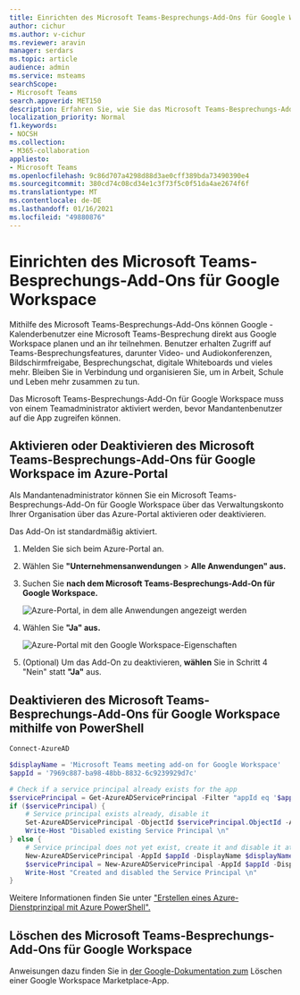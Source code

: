 ```yaml
---
title: Einrichten des Microsoft Teams-Besprechungs-Add-Ons für Google Workspace
author: cichur
ms.author: v-cichur
ms.reviewer: aravin
manager: serdars
ms.topic: article
audience: admin
ms.service: msteams
searchScope:
- Microsoft Teams
search.appverid: MET150
description: Erfahren Sie, wie Sie das Microsoft Teams-Besprechungs-Add-On für Google Workspace einrichten.
localization_priority: Normal
f1.keywords:
- NOCSH
ms.collection:
- M365-collaboration
appliesto:
- Microsoft Teams
ms.openlocfilehash: 9c86d707a4298d88d3ae0cff389bda73490390e4
ms.sourcegitcommit: 380cd74c08cd34e1c3f73f5c0f51da4ae2674f6f
ms.translationtype: MT
ms.contentlocale: de-DE
ms.lasthandoff: 01/16/2021
ms.locfileid: "49880876"
---
```

# <a name="set-up-microsoft-teams-meeting-add-on-for-google-workspace"></a>Einrichten des Microsoft Teams-Besprechungs-Add-Ons für Google Workspace

Mithilfe des Microsoft Teams-Besprechungs-Add-Ons können Google -Kalenderbenutzer eine Microsoft Teams-Besprechung direkt aus Google Workspace planen und an ihr teilnehmen. Benutzer erhalten Zugriff auf Teams-Besprechungsfeatures, darunter Video- und Audiokonferenzen, Bildschirmfreigabe, Besprechungschat, digitale Whiteboards und vieles mehr. Bleiben Sie in Verbindung und organisieren Sie, um in Arbeit, Schule und Leben mehr zusammen zu tun.

Das Microsoft Teams-Besprechungs-Add-On für Google Workspace muss von einem Teamadministrator aktiviert werden, bevor Mandantenbenutzer auf die App zugreifen können.

## <a name="enable-or-disable-microsoft-teams-meeting-add-on-for-google-workspace-in-the-azure-portal"></a>Aktivieren oder Deaktivieren des Microsoft Teams-Besprechungs-Add-Ons für Google Workspace im Azure-Portal

Als Mandantenadministrator können Sie ein Microsoft Teams-Besprechungs-Add-On für Google Workspace über das Verwaltungskonto Ihrer Organisation über das Azure-Portal aktivieren oder deaktivieren.

Das Add-On ist standardmäßig aktiviert.

1. Melden Sie sich beim Azure-Portal an.

2. Wählen Sie **"Unternehmensanwendungen**  >  **Alle Anwendungen" aus.**

3. Suchen Sie **nach dem Microsoft Teams-Besprechungs-Add-On für Google Workspace.**

   ![Azure-Portal, in dem alle Anwendungen angezeigt werden](media/aad-add-google-workspace.png)

4. Wählen Sie **"Ja" aus.**

   ![Azure-Portal mit den Google Workspace-Eigenschaften](media/google-workspace-properties.png)

5. (Optional) Um das Add-On zu deaktivieren, **wählen** Sie in Schritt 4 "Nein" statt **"Ja"** aus.

## <a name="disable-microsoft-teams-meeting-add-on-for-google-workspace-using-powershell"></a>Deaktivieren des Microsoft Teams-Besprechungs-Add-Ons für Google Workspace mithilfe von PowerShell

```powershell
Connect-AzureAD

$displayName = 'Microsoft Teams meeting add-on for Google Workspace'
$appId = '7969c887-ba98-48bb-8832-6c9239929d7c'

# Check if a service principal already exists for the app
$servicePrincipal = Get-AzureADServicePrincipal -Filter "appId eq '$appId'"
if ($servicePrincipal) {
    # Service principal exists already, disable it
    Set-AzureADServicePrincipal -ObjectId $servicePrincipal.ObjectId -AccountEnabled $false
    Write-Host "Disabled existing Service Principal \n"
} else {
    # Service principal does not yet exist, create it and disable it at the same time
    New-AzureADServicePrincipal -AppId $appId -DisplayName $displayName
    $servicePrincipal = New-AzureADServicePrincipal -AppId $appId -DisplayName $displayName -AccountEnabled $false
    Write-Host "Created and disabled the Service Principal \n"
}
```

Weitere Informationen finden Sie unter ["Erstellen eines Azure-Dienstprinzipal mit Azure PowerShell".](https://docs.microsoft.com/powershell/azure/create-azure-service-principal-azureps?view=azps-5.0.0)

## <a name="delete-the-microsoft-teams-meeting-add-on-for-google-workspace"></a>Löschen des Microsoft Teams-Besprechungs-Add-Ons für Google Workspace

Anweisungen dazu finden Sie in [der Google-Dokumentation zum](https://support.google.com/a/answer/6216211?hl=en) Löschen einer Google Workspace Marketplace-App.
